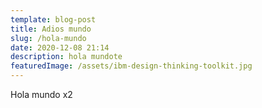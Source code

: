 ```yaml
---
template: blog-post
title: Adios mundo
slug: /hola-mundo
date: 2020-12-08 21:14
description: hola mundote
featuredImage: /assets/ibm-design-thinking-toolkit.jpg
---
```

Hola mundo x2